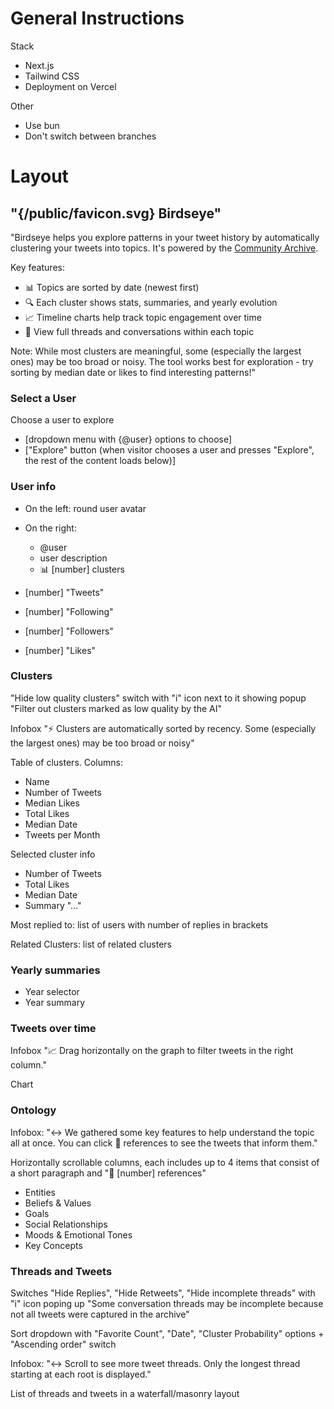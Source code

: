 # General Instructions

Stack
- Next.js
- Tailwind CSS
- Deployment on Vercel

Other
- Use bun
- Don't switch between branches

# Layout

## "{/public/favicon.svg} Birdseye"

"Birdseye helps you explore patterns in your tweet history by automatically clustering your tweets into topics. It's powered by the [Community Archive](https://www.community-archive.org/).

Key features:
- 📊 Topics are sorted by date (newest first)
- 🔍 Each cluster shows stats, summaries, and yearly evolution
- 📈 Timeline charts help track topic engagement over time
- 🧵 View full threads and conversations within each topic

Note: While most clusters are meaningful, some (especially the largest ones) may be too broad or noisy. The tool works best for exploration - try sorting by median date or likes to find interesting patterns!"

### Select a User

Choose a user to explore
- [dropdown menu with {@user} options to choose]
- ["Explore" button (when visitor chooses a user and presses "Explore", the rest of the content loads below)]

### User info

- On the left: round user avatar
- On the right:
    - @user
    - user description
    - 📊 [number] clusters
    
- [number] "Tweets"
- [number] "Following"
- [number] "Followers"
- [number] "Likes"

### Clusters

"Hide low quality clusters" switch with "i" icon next to it showing popup "Filter out clusters marked as low quality by the AI"

Infobox "⚡ Clusters are automatically sorted by recency. Some (especially the largest ones) may be too broad or noisy"

Table of clusters. Columns:
- Name
- Number of Tweets
- Median Likes
- Total Likes
- Median Date
- Tweets per Month

Selected cluster info
- Number of Tweets
- Total Likes
- Median Date
- Summary "..."

Most replied to: list of users with number of replies in brackets

Related Clusters: list of related clusters

### Yearly summaries

- Year selector
- Year summary

### Tweets over time

Infobox "📈 Drag horizontally on the graph to filter tweets in the right column."

Chart

### Ontology

Infobox: "↔️ We gathered some key features to help understand the topic all at once. You can click 🔗 references to see the tweets that inform them."

Horizontally scrollable columns, each includes up to 4 items that consist of a short paragraph and "🔗 [number] references"
- Entities
- Beliefs & Values
- Goals
- Social Relationships
- Moods & Emotional Tones
- Key Concepts

### Threads and Tweets

Switches "Hide Replies", "Hide Retweets", "Hide incomplete threads" with "i" icon poping up "Some conversation threads may be incomplete because not all tweets were captured in the archive"

Sort dropdown with "Favorite Count", "Date", "Cluster Probability" options + "Ascending order" switch

Infobox: "↔️ Scroll to see more tweet threads. Only the longest thread starting at each root is displayed."

List of threads and tweets in a waterfall/masonry layout
